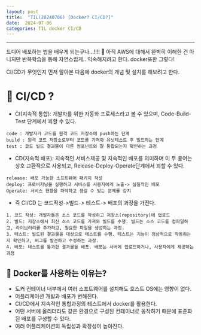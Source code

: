 ```yaml
---
layout: post
title:  "TIL(20240706) [Docker? CI/CD?]"
date:  2024-07-06
categories: TIL docker CI/CD
---
```


----------------------------------------------------------------------------

드디어 배포하는 법을 배우게 되는구나...!!!! 🤣
아직 AWS에 대해서 완벽히 이해한 건 아니지만 반복학습을 통해 자연스럽게.. 익숙해지려고 한다. docker또한 그렇다!

CI/CD가 무엇인지 먼저 알아본 다음에 docker의 개념 및 설치를 해보려고 한다.

# 📌 CI/CD ?
- CI(지속적 통합): 개발자를 위한 자동화 프로세스라고 볼 수 있으며, Code-Build-Test 단계에서 꾀할 수 있다.

```
code : 개발자가 코드를 원격 코드 저장소에 push하는 단계
build : 원격 코드 저장소로부터 코드를 가져와 유닛테스트 후 빌드하는 단계
test : 코드 빌드 결과물이 다른 컴포넌트와 잘 통합되는지 확인하는 과정
```
- CD(지속적 배포): 지속적인 서비스제공 및 지속적인 배포를 의미하며 이 두 용어는 상호 교환적으로 사용되고, Release-Deploy-Operate단계에서 꾀할 수 있다.

```
release: 배포 가능한 소프트웨어 패키지 작성
deploy: 프로비저닝을 실행하고 서비스를 사용자에게 노출-> 실질적인 배포
Operate: 서비스 현황을 파악하고 생길 수 있는 문제를 감지
```

- 즉 CI/CD 는 코드작성->빌드-> 테스트-> 배포의 과정을 가진다. 

```
1. 코드 작성: 개발자들은 소스 코드를 작성하고 저장소(repository)에 업로드
2. 빌드: 저장소에서 최신 소스 코드를 가져와 빌드를 수행. 빌드는 소스 코드를 컴파일하고, 라이브러리를 추가하고, 필요한 파일을 생성하는 과정.
3. 테스트: 빌드된 결과물을 대상으로 테스트를 수행. 테스트는 기능이 정상적으로 작동하는지 확인하고, 버그를 발견하고 수정하는 과정.
4. 배포: 테스트를 통과한 결과물을 배포. 배포는 서버에 업로드하거나, 사용자에게 제공하는 과정
```

## 📌 Docker를 사용하는 이유는? 
- 도커 컨테이너 내부에서 여러 소프트웨어를 설치해도 호스트 OS에는 영향이 없다. 
- 어플리케이션 개발과 배포가 변해진다.
- CI/CD에서 지속적인 통합과정의 테스트에서 docker를 활용한다.
- 어떤 서버에 올리더라도 같은 환경으로 구성된 컨테이너로 동작하기 때문에 표준화된 배포를 구성할 수 있다.
- 여러 어플리케이션의 독립성과 확장성이 높아진다.


